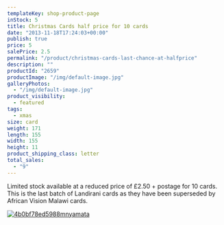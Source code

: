 ```yaml
---
templateKey: shop-product-page
inStock: 5
title: Christmas Cards half price for 10 cards
date: "2013-11-18T17:24:03+00:00"
publish: true
price: 5
salePrice: 2.5
permalink: "/product/christmas-cards-last-chance-at-halfprice"
description: ""
productId: "2659"
productImage: "/img/default-image.jpg"
galleryPhotos:
  - "/img/default-image.jpg"
product_visibility:
  - featured
tags:
  - xmas
size: card
weight: 171
length: 155
width: 155
height: 11
product_shipping_class: letter
total_sales:
  - "9"
---
```


Limited stock available at a reduced price of £2.50 + postage for 10 cards. This is the last batch of Landirani cards as they have been superseded by African Vision Malawi cards.

[![4b0bf78ed5988mnyamata](../../uploads/2013/03/4b0bf78ed5988mnyamata-230x300.jpg)](https://www.africanvision.org.uk/africa-vision-news/wp-content/uploads/2013/03/4b0bf78ed5988mnyamata.jpg)
